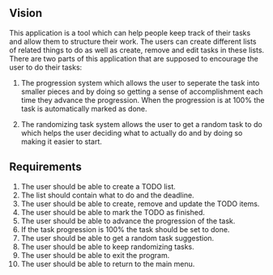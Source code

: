 ## Vision

This application is a tool which can help people keep track of their tasks and allow them to structure their work. The users can create different lists of related things to do as well as create, remove and edit tasks in these lists. There are two parts of this application that are supposed to encourage the user to do their tasks:

1. The progression system which allows the user to seperate the task into smaller pieces and by doing so getting a sense of accomplishment each time they advance the progression. When the progression is at 100% the task is automatically marked as done.

2. The randomizing task system allows the user to get a random task to do which helps the user deciding what to actually do and by doing so making it easier to start.

## Requirements

1. The user should be able to create a TODO list.
2. The list should contain what to do and the deadline.
3. The user should be able to create, remove and update the TODO items.
4. The user should be able to mark the TODO as finished.
5. The user should be able to advance the progression of the task.
6. If the task progression is 100% the task should be set to done.
7. The user should be able to get a random task suggestion.
8. The user should be able to keep randomizing tasks.
9. The user should be able to exit the program.
10. The user should be able to return to the main menu. 